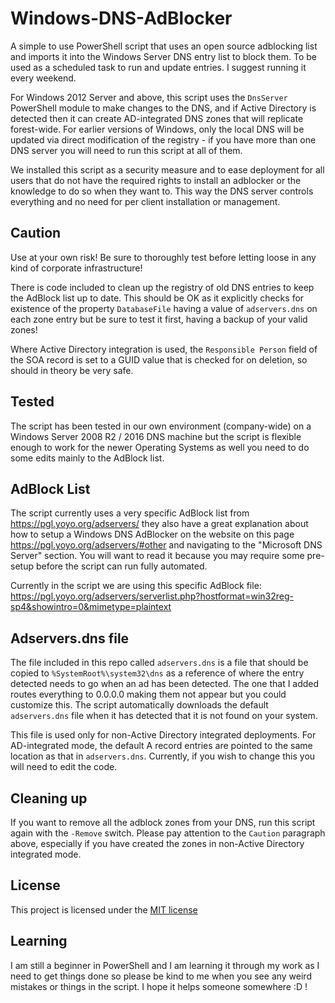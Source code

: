 # Windows-DNS-AdBlocker

A simple to use PowerShell script that uses an open source adblocking list and imports it into the Windows Server DNS entry list to block them. To be used as a scheduled task to run and update entries. I suggest running it every weekend.

For Windows 2012 Server and above, this script uses the `DnsServer` PowerShell module to make changes to the DNS, and if Active Directory is detected then it can create AD-integrated DNS zones that will replicate forest-wide. For earlier versions of Windows, only the local DNS will be updated via direct modification of the registry - if you have more than one DNS server you will need to run this script at all of them.

We installed this script as a security measure and to ease deployment for all users that do not have the required rights to install an adblocker or the knowledge to do so when they want to. This way the DNS server controls everything and no need for per client installation or management.

## Caution

Use at your own risk! Be sure to thoroughly test before letting loose in any kind of corporate infrastructure!

There is code included to clean up the registry of old DNS entries to keep the AdBlock list up to date. This should be OK as it explicitly checks for existence of the property `DatabaseFile` having a value of `adservers.dns` on each zone entry but be sure to test it first, having a backup of your valid zones!

Where Active Directory integration is used, the `Responsible Person` field of the SOA record is set to a GUID value that is checked for on deletion, so should in theory be very safe.

## Tested

The script has been tested in our own environment (company-wide) on a Windows Server 2008 R2 / 2016 DNS machine but the script is flexible enough to work for the newer Operating Systems as well you need to do some edits mainly to the AdBlock list.

## AdBlock List

The script currently uses a very specific AdBlock list from https://pgl.yoyo.org/adservers/ they also have a great explanation about how to setup a Windows DNS AdBlocker on the website on this page https://pgl.yoyo.org/adservers/#other and navigating to the "Microsoft DNS Server" section. You will want to read it because you may require some pre-setup before the script can run fully automated.

Currently in the script we are using this specific AdBlock file:
https://pgl.yoyo.org/adservers/serverlist.php?hostformat=win32reg-sp4&showintro=0&mimetype=plaintext

## Adservers.dns file

The file included in this repo called `adservers.dns` is a file that should be copied to `%SystemRoot%\system32\dns` as a reference of where the entry detected needs to go when an ad has been detected. The one that I added routes everything to 0.0.0.0 making them not appear but you could customize this. The script automatically downloads the default `adservers.dns` file when it has detected that it is not found on your system.

This file is used only for non-Active Directory integrated deployments. For AD-integrated mode, the default A record entries are pointed to the same location as that in `adservers.dns`. Currently, if you wish to change this you will need to edit the code.

## Cleaning up

If you want to remove all the adblock zones from your DNS, run this script again with the `-Remove` switch. Please pay attention to the `Caution` paragraph above, especially if you have created the zones in non-Active Directory integrated mode.

## License

This project is licensed under the [MIT license](LICENSE)

## Learning

I am still a beginner in PowerShell and I am learning it through my work as I need to get things done so please be kind to me when you see any weird mistakes or things in the script. I hope it helps someone somewhere :D !

